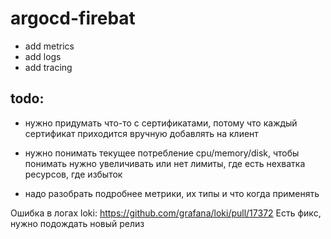 # argocd-firebat

- add metrics
- add logs
- add tracing

## todo:
- нужно придумать что-то с сертификатами, потому что каждый сертификат приходится вручную добавлять на клиент

- нужно понимать текущее потребление cpu/memory/disk, чтобы понимать нужно увеличивать или нет лимиты, где есть нехватка ресурсов, где избыток
- надо разобрать подробнее метрики, их типы и что когда применять

Ошибка в логах loki: https://github.com/grafana/loki/pull/17372
Есть фикс, нужно подождать новый релиз
